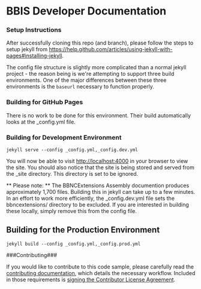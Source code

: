 BBIS Developer Documentation
=======================

### Setup Instructions

After successfully cloning this repo (and branch), please follow the steps to setup jekyll from https://help.github.com/articles/using-jekyll-with-pages#installing-jekyll.

The config file structure is slightly more complicated than a normal jekyll project - the reason being is we're attempting to support three build environments.  One of the major differences between these three environments is the <code>baseurl</code> necessary to function properly.

### Building for GitHub Pages

There is no work to be done for this environment.  Their build automatically looks at the _config.yml file.

### Building for Development Environment

<code>jekyll serve --config _config.yml,_config.dev.yml</code>

You will now be able to visit <a href="http://localhost:4000">http://localhost:4000</a> in your browser to view the site.  You should also notice that the site is being stored and served from the _site directory.  This directory is set to be ignored.

** Please note: ** The BBNCExtensions Assembly documention produces approximately 1,700 files.  Building this in jekyll can take up to a few minutes.  In an effort to work more efficiently, the _config.dev.yml file sets the bbncextensions/ directory to be excluded.  If you are interested in building these locally, simply remove this from the config file.

## Building for the Production Environment

<code>jekyll build --config _config.yml,_config.prod.yml</code>


###Contributing###

If you would like to contribute to this code sample, please carefully read the [contributing documentation](https://github.com/blackbaud-community/Blackbaud-CRM/blob/master/CONTRIBUTING.md), which details the necessary workflow.  Included in those requirements is [signing the Contributor License Agreement](http://developer.blackbaud.com/cla).